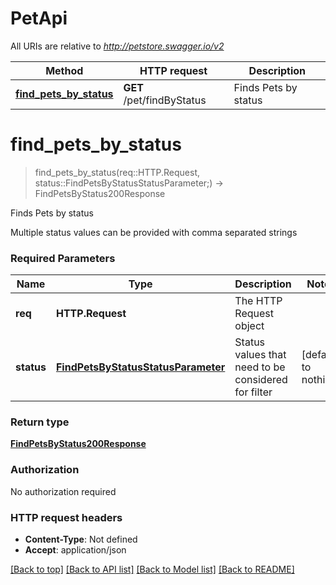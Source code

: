 # PetApi

All URIs are relative to *http://petstore.swagger.io/v2*

Method | HTTP request | Description
------------- | ------------- | -------------
[**find_pets_by_status**](PetApi.md#find_pets_by_status) | **GET** /pet/findByStatus | Finds Pets by status


# **find_pets_by_status**
> find_pets_by_status(req::HTTP.Request, status::FindPetsByStatusStatusParameter;) -> FindPetsByStatus200Response

Finds Pets by status

Multiple status values can be provided with comma separated strings

### Required Parameters

Name | Type | Description  | Notes
------------- | ------------- | ------------- | -------------
 **req** | **HTTP.Request** | The HTTP Request object | 
**status** | [**FindPetsByStatusStatusParameter**](.md)| Status values that need to be considered for filter | [default to nothing]

### Return type

[**FindPetsByStatus200Response**](FindPetsByStatus200Response.md)

### Authorization

No authorization required

### HTTP request headers

 - **Content-Type**: Not defined
 - **Accept**: application/json

[[Back to top]](#) [[Back to API list]](../README.md#documentation-for-api-endpoints) [[Back to Model list]](../README.md#documentation-for-models) [[Back to README]](../README.md)


